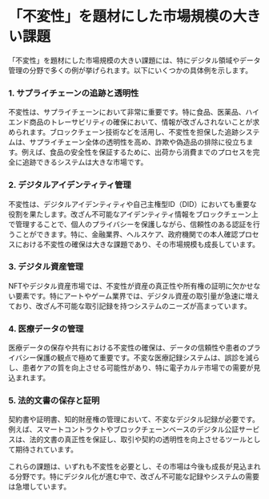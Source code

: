 # 「不変性」を題材にした市場規模の大きい課題

「不変性」を題材にした市場規模の大きい課題には、特にデジタル領域やデータ管理の分野で多くの例が挙げられます。以下にいくつかの具体例を示します。

### 1. **サプライチェーンの追跡と透明性**

不変性は、サプライチェーンにおいて非常に重要です。特に食品、医薬品、ハイエンド商品のトレーサビリティの確保において、情報が改ざんされないことが求められます。ブロックチェーン技術などを活用し、不変性を担保した追跡システムは、サプライチェーン全体の透明性を高め、詐欺や偽造品の排除に役立ちます。例えば、食品の安全性を保証するために、出荷から消費までのプロセスを完全に追跡できるシステムは大きな市場です。

### 2. **デジタルアイデンティティ管理**

不変性は、デジタルアイデンティティや自己主権型ID（DID）においても重要な役割を果たします。改ざん不可能なアイデンティティ情報をブロックチェーン上で管理することで、個人のプライバシーを保護しながら、信頼性のある認証を行うことができます。特に、金融業界、ヘルスケア、政府機関での本人確認プロセスにおける不変性の確保は大きな課題であり、その市場規模も成長しています。

### 3. **デジタル資産管理**

NFTやデジタル資産市場では、不変性が資産の真正性や所有権の証明に欠かせない要素です。特にアートやゲーム業界では、デジタル資産の取引量が急速に増えており、改ざん不可能な取引記録を持つシステムのニーズが高まっています。

### 4. **医療データの管理**

医療データの保存や共有における不変性の確保は、データの信頼性や患者のプライバシー保護の観点で極めて重要です。不変な医療記録システムは、誤診を減らし、患者ケアの質を向上させる可能性があり、特に電子カルテ市場での需要が見込まれます。

### 5. **法的文書の保存と証明**

契約書や証明書、知的財産権の管理において、不変なデジタル記録が必要です。例えば、スマートコントラクトやブロックチェーンベースのデジタル公証サービスは、法的文書の真正性を保証し、取引や契約の透明性を向上させるツールとして期待されています。

これらの課題は、いずれも不変性を必要とし、その市場は今後も成長が見込まれる分野です。特にデジタル化が進む中で、改ざん不可能な記録やシステムの需要は急増しています。